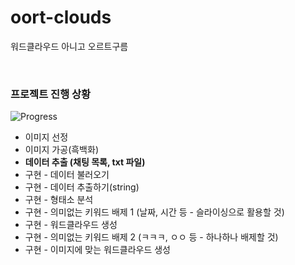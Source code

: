 # oort-clouds
워드클라우드 아니고 오르트구름

</br>

### 프로젝트 진행 상황
![Progress](https://progress-bar.dev/10/?title=Data-extraction&width=400&color=1BC8Bf)
* 이미지 선정
* 이미지 가공(흑백화)
* **데이터 추출 (채팅 목록, txt 파일)**
* 구현 - 데이터 불러오기
* 구현 - 데이터 추출하기(string)
* 구현 - 형태소 분석
* 구현 - 의미없는 키워드 배제 1 (날짜, 시간 등 - 슬라이싱으로 활용할 것)
* 구현 - 워드클라우드 생성
* 구현 - 의미없는 키워드 배제 2 (ㅋㅋㅋ, ㅇㅇ 등 - 하나하나 배제할 것)
* 구현 - 이미지에 맞는 워드클라우드 생성
